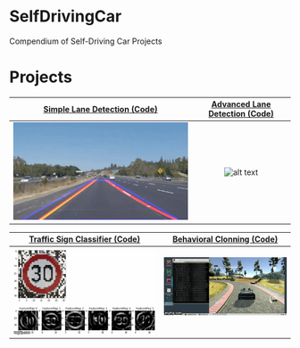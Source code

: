 # SelfDrivingCar
Compendium of Self-Driving Car Projects

[//]: # (Image Directory Paths)
[image1]: ./README_images/simple_lane_detection.gif
[image2]: ./README_images/advanced_lane_detection.gif
[image3]: ./README_images/traffic.gif
[image4]: ./README_images/behavior.gif

[//]: # (Repo URL Links)
[link1]: https://github.com/laygond/Simple-Lane-Detection
[link2]: https://github.com/laygond/Advanced-Lane-Detection
[link3]: https://github.com/laygond/Traffic-Sign-Classifier
[link4]: https://github.com/laygond/Behavioral-Cloning


# Projects

[Simple Lane Detection (Code)][link1] | [Advanced Lane Detection (Code)][link2]
:---:|:---:
![alt text][image1] | ![alt text][image2]


[Traffic Sign Classifier (Code)][link3] | [Behavioral Clonning (Code)][link4]
:---:|:---:
![alt text][image3] | ![alt text][image4] &nbsp; &nbsp; &nbsp; &nbsp; &nbsp; &nbsp; &nbsp;

